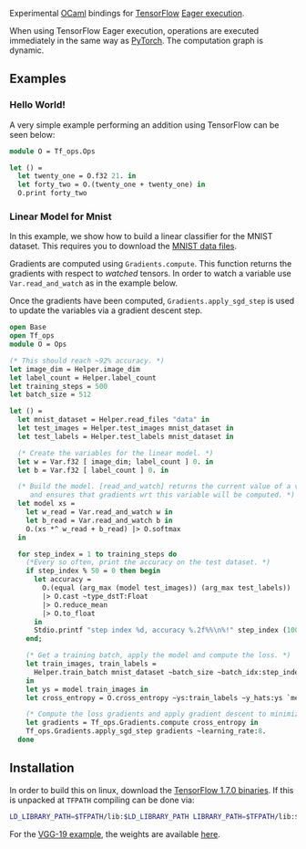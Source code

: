Experimental [OCaml](http://ocaml.org) bindings for [TensorFlow](http://tensorflow.org) [Eager execution](https://github.com/tensorflow/tensorflow/tree/r1.5/tensorflow/contrib/eager).

When using TensorFlow Eager execution, operations are executed immediately in the
same way as [PyTorch](http://pytorch.org/). The computation graph is dynamic.

## Examples

### Hello World!
A very simple example performing an addition using TensorFlow can be seen below:

```ocaml
module O = Tf_ops.Ops

let () =
  let twenty_one = O.f32 21. in
  let forty_two = O.(twenty_one + twenty_one) in
  O.print forty_two
```

### Linear Model for Mnist

In this example, we show how to build a linear classifier for the MNIST
dataset. This requires you to download the [MNIST data files](http://yann.lecun.com/exdb/mnist/).

Gradients are computed using `Gradients.compute`. This function returns the
gradients with respect to *watched* tensors. In order to watch a variable use
`Var.read_and_watch` as in the example below.

Once the gradients have been computed, `Gradients.apply_sgd_step` is used
to update the variables via a gradient descent step.

```ocaml
open Base
open Tf_ops
module O = Ops

(* This should reach ~92% accuracy. *)
let image_dim = Helper.image_dim
let label_count = Helper.label_count
let training_steps = 500
let batch_size = 512

let () =
  let mnist_dataset = Helper.read_files "data" in
  let test_images = Helper.test_images mnist_dataset in
  let test_labels = Helper.test_labels mnist_dataset in

  (* Create the variables for the linear model. *)
  let w = Var.f32 [ image_dim; label_count ] 0. in
  let b = Var.f32 [ label_count ] 0. in

  (* Build the model. [read_and_watch] returns the current value of a variable
     and ensures that gradients wrt this variable will be computed. *)
  let model xs =
    let w_read = Var.read_and_watch w in
    let b_read = Var.read_and_watch b in
    O.(xs *^ w_read + b_read) |> O.softmax
  in

  for step_index = 1 to training_steps do
    (*Every so often, print the accuracy on the test dataset. *)
    if step_index % 50 = 0 then begin
      let accuracy =
        O.(equal (arg_max (model test_images)) (arg_max test_labels))
        |> O.cast ~type_dstT:Float
        |> O.reduce_mean
        |> O.to_float
      in
      Stdio.printf "step index %d, accuracy %.2f%%\n%!" step_index (100. *. accuracy)
    end;

    (* Get a training batch, apply the model and compute the loss. *)
    let train_images, train_labels =
      Helper.train_batch mnist_dataset ~batch_size ~batch_idx:step_index
    in
    let ys = model train_images in
    let cross_entropy = O.cross_entropy ~ys:train_labels ~y_hats:ys `mean in

    (* Compute the loss gradients and apply gradient descent to minimize it. *)
    let gradients = Tf_ops.Gradients.compute cross_entropy in
    Tf_ops.Gradients.apply_sgd_step gradients ~learning_rate:8.
  done
```

## Installation

In order to build this on linux, download the [TensorFlow 1.7.0 binaries](https://storage.googleapis.com/tensorflow/libtensorflow/libtensorflow-cpu-linux-x86_64-1.7.0.tar.gz). If this is unpacked at `TFPATH` compiling can be done via:
```bash
LD_LIBRARY_PATH=$TFPATH/lib:$LD_LIBRARY_PATH LIBRARY_PATH=$TFPATH/lib:$LIBRARY_PATH make all
```

For the [VGG-19 example](https://github.com/LaurentMazare/ocaml-tf/tree/master/examples/vgg19.ml), the weights are available [here](http://download.tensorflow.org/models/vgg_19_2016_08_28.tar.gz).
